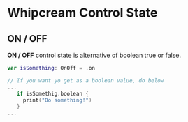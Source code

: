 # Whipcream Control State

## ON / OFF

**ON / OFF** control state is alternative of boolean true or false.

```swift
var isSomething: OnOff = .on

// If you want yo get as a boolean value, do below
...
   if isSomethig.boolean {
     print("Do something!")
   }
...
```
